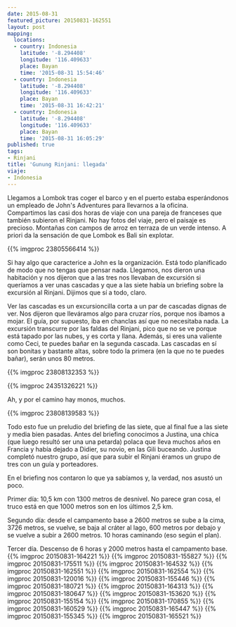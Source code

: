 ```yaml
---
date: 2015-08-31
featured_picture: 20150831-162551
layout: post
mapping:
  locations:
  - country: Indonesia
    latitude: '-8.294408'
    longitude: '116.409633'
    place: Bayan
    time: '2015-08-31 15:54:46'
  - country: Indonesia
    latitude: '-8.294408'
    longitude: '116.409633'
    place: Bayan
    time: '2015-08-31 16:42:21'
  - country: Indonesia
    latitude: '-8.294408'
    longitude: '116.409633'
    place: Bayan
    time: '2015-08-31 16:05:29'
published: true
tags:
- Rinjani
title: 'Gunung Rinjani: llegada'
viaje:
- Indonesia
---
```


Llegamos a Lombok tras coger el barco y en el puerto estaba esperándonos un empleado de John's Adventures para llevarnos a la oficina. Compartimos las casi dos horas de viaje con una pareja de franceses que también subieron el Rinjani. No hay fotos del viaje, pero el paisaje es precioso. Montañas con campos de arroz en terraza de un verde intenso. A priori da la sensación de que Lombok es Bali sin explotar.

{{% imgproc 23805566414 %}}

Si hay algo que caracterice a John es la organización. Está todo planificado de modo que no tengas que pensar nada. Llegamos, nos dieron una habitación y nos dijeron que a las tres nos llevaban de excursión si queríamos a ver unas cascadas y que a las siete había un briefing sobre la excursión al Rinjani. Dijimos que sí a todo, claro.

Ver las cascadas es un excursioncilla corta a un par de cascadas dignas de ver. Nos dijeron que lleváramos algo para cruzar ríos, porque nos ibamos a mojar. El guía, por supuesto, iba en chanclas así que no necesitaba nada. La excursión transcurre por las faldas del Rinjani, pico que no se ve porque está tapado por las nubes, y es corta y llana. Además, si eres una valiente como Ceci, te puedes bañar en la segunda cascada. Las cascadas en sí son bonitas y bastante altas, sobre todo la primera (en la que no te puedes bañar), serán unos 80 metros.

{{% imgproc 23808132353 %}}

{{% imgproc 24351326221 %}}

Ah, y por el camino hay monos, muchos.

{{% imgproc 23808139583 %}}

Todo esto fue un preludio del briefing de las siete, que al final fue a las siete y media bien pasadas. Antes del briefing conocimos a Justina, una chica (que luego resultó ser una una petarda) polaca que lleva muchos años en Francia y había dejado a Didier, su novio, en las Gili buceando. Justina completó nuestro grupo, así que para subir el Rinjani éramos un grupo de tres con un guía y porteadores.

En el briefing nos contaron lo que ya sabíamos y, la verdad, nos asustó un poco.

Primer día: 10,5 km con 1300 metros de desnivel. No parece gran cosa, el truco está en que 1000 metros son en los últimos 2,5 km.

Segundo día: desde el campamento base a 2600 metros se sube a la cima, 3726 metros, se vuelve, se baja al cráter al lago, 600 metros por debajo y se vuelve a subir a 2600 metros. 10 horas caminando (eso según el plan).

Tercer día. Descenso de 6 horas y 2000 metros hasta el campamento base.
{{% imgproc 20150831-164221 %}}
{{% imgproc 20150831-155827 %}}
{{% imgproc 20150831-175511 %}}
{{% imgproc 20150831-164532 %}}
{{% imgproc 20150831-162551 %}}
{{% imgproc 20150831-162554 %}}
{{% imgproc 20150831-120016 %}}
{{% imgproc 20150831-155446 %}}
{{% imgproc 20150831-180721 %}}
{{% imgproc 20150831-164313 %}}
{{% imgproc 20150831-180647 %}}
{{% imgproc 20150831-153620 %}}
{{% imgproc 20150831-155154 %}}
{{% imgproc 20150831-170855 %}}
{{% imgproc 20150831-160529 %}}
{{% imgproc 20150831-165447 %}}
{{% imgproc 20150831-155345 %}}
{{% imgproc 20150831-165521 %}}